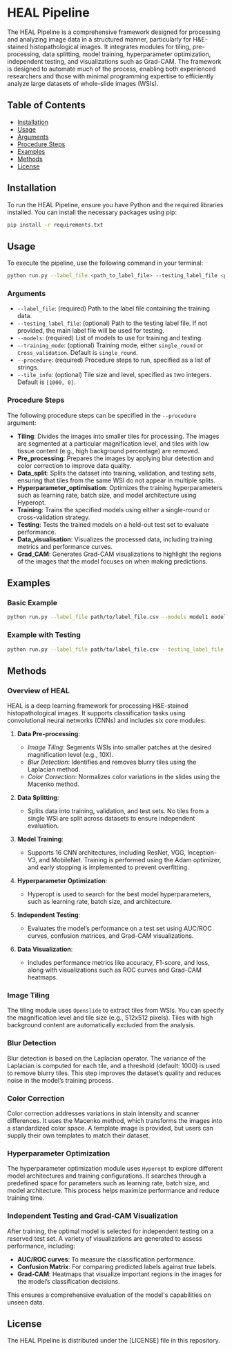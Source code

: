 # HEAL Pipeline

The HEAL Pipeline is a comprehensive framework designed for processing and analyzing image data in a structured manner, particularly for H&E-stained histopathological images. It integrates modules for tiling, pre-processing, data splitting, model training, hyperparameter optimization, independent testing, and visualizations such as Grad-CAM. The framework is designed to automate much of the process, enabling both experienced researchers and those with minimal programming expertise to efficiently analyze large datasets of whole-slide images (WSIs).

## Table of Contents

- [Installation](#installation)
- [Usage](#usage)
- [Arguments](#arguments)
- [Procedure Steps](#procedure-steps)
- [Examples](#examples)
- [Methods](#methods)
- [License](#license)

## Installation

To run the HEAL Pipeline, ensure you have Python and the required libraries installed. You can install the necessary packages using pip:

```bash
pip install -r requirements.txt
```

## Usage

To execute the pipeline, use the following command in your terminal:

```bash
python run.py --label_file <path_to_label_file> --testing_label_file <path_to_testing_label_file> --models <model1> <model2> ... --training_mode <single_round|Cross_validation> --procedure <step1> <step2> ... --tile_info <tile_size> <tile_level>
```

### **Arguments**

- `--label_file`: (required) Path to the label file containing the training data.
- `--testing_label_file`: (optional) Path to the testing label file. If not provided, the main label file will be used for testing.
- `--models`: (required) List of models to use for training and testing.
- `--training_mode`: (optional) Training mode, either `single_round` or `Cross_validation`. Default is `single_round`.
- `--procedure`: (required) Procedure steps to run, specified as a list of strings.
- `--tile_info`: (optional) Tile size and level, specified as two integers. Default is `[1000, 0]`.

### **Procedure Steps**

The following procedure steps can be specified in the `--procedure` argument:

- **Tiling**: Divides the images into smaller tiles for processing. The images are segmented at a particular magnification level, and tiles with low tissue content (e.g., high background percentage) are removed.
- **Pre_processing**: Prepares the images by applying blur detection and color correction to improve data quality.
- **Data_split**: Splits the dataset into training, validation, and testing sets, ensuring that tiles from the same WSI do not appear in multiple splits.
- **Hyperparameter_optimisation**: Optimizes the training hyperparameters such as learning rate, batch size, and model architecture using Hyperopt.
- **Training**: Trains the specified models using either a single-round or cross-validation strategy.
- **Testing**: Tests the trained models on a held-out test set to evaluate performance.
- **Data_visualisation**: Visualizes the processed data, including training metrics and performance curves.
- **Grad_CAM**: Generates Grad-CAM visualizations to highlight the regions of the images that the model focuses on when making predictions.

## Examples

### Basic Example

```bash
python run.py --label_file path/to/label_file.csv --models model1 model2 --procedure Tiling Pre_processing Training --tile_info 1000 0
```

### Example with Testing

```bash
python run.py --label_file path/to/label_file.csv --testing_label_file path/to/testing_label_file.csv --models model1 --training_mode Cross_validation --procedure Tiling Pre_processing Data_split Testing
```

## Methods

### Overview of HEAL

HEAL is a deep learning framework for processing H&E-stained histopathological images. It supports classification tasks using convolutional neural networks (CNNs) and includes six core modules:

1. **Data Pre-processing**: 
   - *Image Tiling*: Segments WSIs into smaller patches at the desired magnification level (e.g., 10X).
   - *Blur Detection*: Identifies and removes blurry tiles using the Laplacian method.
   - *Color Correction*: Normalizes color variations in the slides using the Macenko method.

2. **Data Splitting**:
   - Splits data into training, validation, and test sets. No tiles from a single WSI are split across datasets to ensure independent evaluation.

3. **Model Training**:
   - Supports 16 CNN architectures, including ResNet, VGG, Inception-V3, and MobileNet. Training is performed using the Adam optimizer, and early stopping is implemented to prevent overfitting.

4. **Hyperparameter Optimization**:
   - Hyperopt is used to search for the best model hyperparameters, such as learning rate, batch size, and architecture.

5. **Independent Testing**:
   - Evaluates the model’s performance on a test set using AUC/ROC curves, confusion matrices, and Grad-CAM visualizations.

6. **Data Visualization**:
   - Includes performance metrics like accuracy, F1-score, and loss, along with visualizations such as ROC curves and Grad-CAM heatmaps.

### Image Tiling

The tiling module uses `Openslide` to extract tiles from WSIs. You can specify the magnification level and tile size (e.g., 512x512 pixels). Tiles with high background content are automatically excluded from the analysis.

### Blur Detection

Blur detection is based on the Laplacian operator. The variance of the Laplacian is computed for each tile, and a threshold (default: 1000) is used to remove blurry tiles. This step improves the dataset’s quality and reduces noise in the model’s training process.

### Color Correction

Color correction addresses variations in stain intensity and scanner differences. It uses the Macenko method, which transforms the images into a standardized color space. A template image is provided, but users can supply their own templates to match their dataset.

### Hyperparameter Optimization

The hyperparameter optimization module uses `Hyperopt` to explore different model architectures and training configurations. It searches through a predefined space for parameters such as learning rate, batch size, and model architecture. This process helps maximize performance and reduce training time.

### Independent Testing and Grad-CAM Visualization

After training, the optimal model is selected for independent testing on a reserved test set. A variety of visualizations are generated to assess performance, including:

- **AUC/ROC curves**: To measure the classification performance.
- **Confusion Matrix**: For comparing predicted labels against true labels.
- **Grad-CAM**: Heatmaps that visualize important regions in the images for the model’s classification decisions.

This ensures a comprehensive evaluation of the model's capabilities on unseen data.

## License

The HEAL Pipeline is distributed under the [LICENSE] file in this repository.
